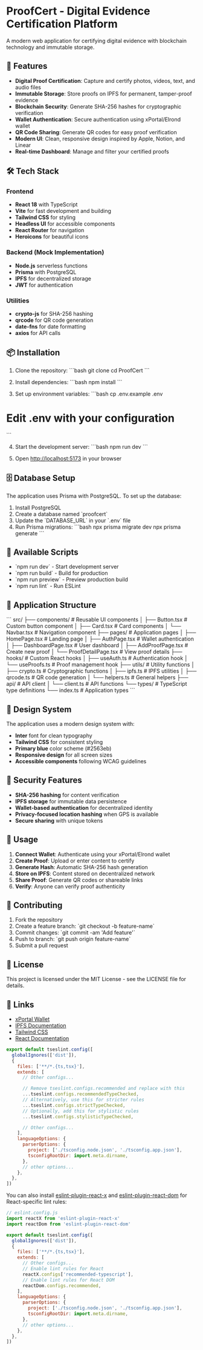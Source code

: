 # ProofCert - Digital Evidence Certification Platform

A modern web application for certifying digital evidence with blockchain technology and immutable storage.

## 🚀 Features

- **Digital Proof Certification**: Capture and certify photos, videos, text, and audio files
- **Immutable Storage**: Store proofs on IPFS for permanent, tamper-proof evidence
- **Blockchain Security**: Generate SHA-256 hashes for cryptographic verification
- **Wallet Authentication**: Secure authentication using xPortal/Elrond wallet
- **QR Code Sharing**: Generate QR codes for easy proof verification
- **Modern UI**: Clean, responsive design inspired by Apple, Notion, and Linear
- **Real-time Dashboard**: Manage and filter your certified proofs

## 🛠 Tech Stack

### Frontend
- **React 18** with TypeScript
- **Vite** for fast development and building
- **Tailwind CSS** for styling
- **Headless UI** for accessible components
- **React Router** for navigation
- **Heroicons** for beautiful icons

### Backend (Mock Implementation)
- **Node.js** serverless functions
- **Prisma** with PostgreSQL
- **IPFS** for decentralized storage
- **JWT** for authentication

### Utilities
- **crypto-js** for SHA-256 hashing
- **qrcode** for QR code generation
- **date-fns** for date formatting
- **axios** for API calls

## 📦 Installation

1. Clone the repository:
\`\`\`bash
git clone <repository-url>
cd ProofCert
\`\`\`

2. Install dependencies:
\`\`\`bash
npm install
\`\`\`

3. Set up environment variables:
\`\`\`bash
cp .env.example .env
# Edit .env with your configuration
\`\`\`

4. Start the development server:
\`\`\`bash
npm run dev
\`\`\`

5. Open [http://localhost:5173](http://localhost:5173) in your browser

## 🗄 Database Setup

The application uses Prisma with PostgreSQL. To set up the database:

1. Install PostgreSQL
2. Create a database named \`proofcert\`
3. Update the \`DATABASE_URL\` in your \`.env\` file
4. Run Prisma migrations:
\`\`\`bash
npx prisma migrate dev
npx prisma generate
\`\`\`

## 🔧 Available Scripts

- \`npm run dev\` - Start development server
- \`npm run build\` - Build for production
- \`npm run preview\` - Preview production build
- \`npm run lint\` - Run ESLint

## 📱 Application Structure

\`\`\`
src/
├── components/          # Reusable UI components
│   ├── Button.tsx      # Custom button component
│   ├── Card.tsx        # Card components
│   └── Navbar.tsx      # Navigation component
├── pages/              # Application pages
│   ├── HomePage.tsx    # Landing page
│   ├── AuthPage.tsx    # Wallet authentication
│   ├── DashboardPage.tsx # User dashboard
│   ├── AddProofPage.tsx # Create new proof
│   └── ProofDetailPage.tsx # View proof details
├── hooks/              # Custom React hooks
│   ├── useAuth.ts      # Authentication hook
│   └── useProofs.ts    # Proof management hook
├── utils/              # Utility functions
│   ├── crypto.ts       # Cryptographic functions
│   ├── ipfs.ts         # IPFS utilities
│   ├── qrcode.ts       # QR code generation
│   └── helpers.ts      # General helpers
├── api/                # API client
│   └── client.ts       # API functions
└── types/              # TypeScript type definitions
    └── index.ts        # Application types
\`\`\`

## 🎨 Design System

The application uses a modern design system with:
- **Inter** font for clean typography
- **Tailwind CSS** for consistent styling
- **Primary blue** color scheme (#2563eb)
- **Responsive design** for all screen sizes
- **Accessible components** following WCAG guidelines

## 🔐 Security Features

- **SHA-256 hashing** for content verification
- **IPFS storage** for immutable data persistence
- **Wallet-based authentication** for decentralized identity
- **Privacy-focused location hashing** when GPS is available
- **Secure sharing** with unique tokens

## 🚦 Usage

1. **Connect Wallet**: Authenticate using your xPortal/Elrond wallet
2. **Create Proof**: Upload or enter content to certify
3. **Generate Hash**: Automatic SHA-256 hash generation
4. **Store on IPFS**: Content stored on decentralized network
5. **Share Proof**: Generate QR codes or shareable links
6. **Verify**: Anyone can verify proof authenticity

## 🤝 Contributing

1. Fork the repository
2. Create a feature branch: \`git checkout -b feature-name\`
3. Commit changes: \`git commit -am 'Add feature'\`
4. Push to branch: \`git push origin feature-name\`
5. Submit a pull request

## 📄 License

This project is licensed under the MIT License - see the LICENSE file for details.

## 🔗 Links

- [xPortal Wallet](https://xportal.com)
- [IPFS Documentation](https://docs.ipfs.io)
- [Tailwind CSS](https://tailwindcss.com)
- [React Documentation](https://react.dev)

```js
export default tseslint.config([
  globalIgnores(['dist']),
  {
    files: ['**/*.{ts,tsx}'],
    extends: [
      // Other configs...

      // Remove tseslint.configs.recommended and replace with this
      ...tseslint.configs.recommendedTypeChecked,
      // Alternatively, use this for stricter rules
      ...tseslint.configs.strictTypeChecked,
      // Optionally, add this for stylistic rules
      ...tseslint.configs.stylisticTypeChecked,

      // Other configs...
    ],
    languageOptions: {
      parserOptions: {
        project: ['./tsconfig.node.json', './tsconfig.app.json'],
        tsconfigRootDir: import.meta.dirname,
      },
      // other options...
    },
  },
])
```

You can also install [eslint-plugin-react-x](https://github.com/Rel1cx/eslint-react/tree/main/packages/plugins/eslint-plugin-react-x) and [eslint-plugin-react-dom](https://github.com/Rel1cx/eslint-react/tree/main/packages/plugins/eslint-plugin-react-dom) for React-specific lint rules:

```js
// eslint.config.js
import reactX from 'eslint-plugin-react-x'
import reactDom from 'eslint-plugin-react-dom'

export default tseslint.config([
  globalIgnores(['dist']),
  {
    files: ['**/*.{ts,tsx}'],
    extends: [
      // Other configs...
      // Enable lint rules for React
      reactX.configs['recommended-typescript'],
      // Enable lint rules for React DOM
      reactDom.configs.recommended,
    ],
    languageOptions: {
      parserOptions: {
        project: ['./tsconfig.node.json', './tsconfig.app.json'],
        tsconfigRootDir: import.meta.dirname,
      },
      // other options...
    },
  },
])
```
